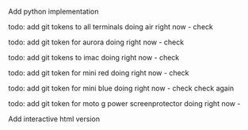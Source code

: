 Add python implementation


todo: add git tokens to all terminals
doing air right now - check


todo: add git token for aurora
doing right now - check

todo: add git tokens to imac
doing right now - check

todo: add git token for mini red
doing right now - check

todo: add git token for mini blue
doing right now - check check again

todo: add git token for moto g power screenprotector
doing right now -


Add interactive html version
